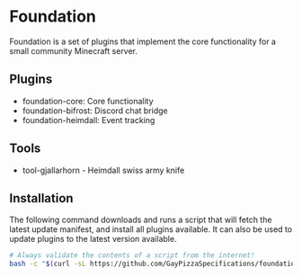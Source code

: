 # Foundation

Foundation is a set of plugins that implement the core functionality for a small community Minecraft
server.

## Plugins

* foundation-core: Core functionality
* foundation-bifrost: Discord chat bridge
* foundation-heimdall: Event tracking

## Tools

* tool-gjallarhorn - Heimdall swiss army knife

## Installation

The following command downloads and runs a script that will fetch the latest update manifest, and
install all plugins available. It can also be used to update plugins to the latest version
available.

```bash
# Always validate the contents of a script from the internet!
bash -c "$(curl -sL https://github.com/GayPizzaSpecifications/foundation/raw/main/install.sh)"
```
